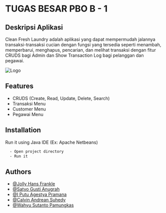 
# TUGAS BESAR PBO B - 1

## Deskripsi Aplikasi
Clean Fresh Laundry adalah aplikasi yang dapat mempermudah jalannya transaksi-transaksi 
cucian dengan fungsi yang tersedia seperti menambah, memperbarui, menghapus, pencarian, dan melihat transaksi dengan fitur CRUDS bagi Admin dan Show Transaction Log bagi pelanggan dan pegawai.





![Logo](https://drive.google.com/uc?export=view&id=1pF0xnn9pKXwpKdjv0_J2NrNoa7P6OsdW)

## Features

- CRUDS (Create, Read, Update, Delete, Search)
- Transaksi Menu
- Customer Menu
- Pegawai Menu
## Installation

Run it using Java IDE (Ex: Apache Netbeans)

```bash
  - Open project directory 
  - Run it
```
    
## Authors

- [@Jolly Hans Frankle](https://www.github.com/JollyFrankle)
- [@Satyo Gusti Anugrah](https://www.github.com/sagurah)
- [@I Putu Agestya Pramana](https://www.github.com/captbay)
- [@Calvin Andrean Suhedy](https://www.github.com/CalvinAndrean)
- [@Wahyu Sutanto Pamungkas](https://www.github.com/pamoenqkas)
